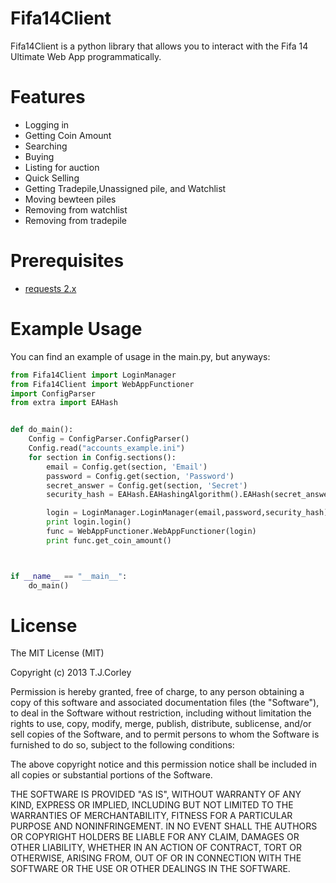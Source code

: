 Fifa14Client
===========
Fifa14Client is a python library that allows you to interact with the Fifa 14 Ultimate Web App programmatically.

Features
=========
* Logging in
* Getting Coin Amount
* Searching
* Buying
* Listing for auction
* Quick Selling
* Getting Tradepile,Unassigned pile, and Watchlist
* Moving bewteen piles
* Removing from watchlist
* Removing from tradepile

Prerequisites
========
* [requests 2.x](http://www.python-requests.org/en/latest/)

Example Usage
===========
You can find an example of usage in the main.py, but anyways:

```python
from Fifa14Client import LoginManager
from Fifa14Client import WebAppFunctioner
import ConfigParser
from extra import EAHash


def do_main():
    Config = ConfigParser.ConfigParser()
    Config.read("accounts_example.ini")
    for section in Config.sections():
        email = Config.get(section, 'Email')
        password = Config.get(section, 'Password')
        secret_answer = Config.get(section, 'Secret')
        security_hash = EAHash.EAHashingAlgorithm().EAHash(secret_answer)

        login = LoginManager.LoginManager(email,password,security_hash)
        print login.login()
        func = WebAppFunctioner.WebAppFunctioner(login)
        print func.get_coin_amount()



if __name__ == "__main__":
    do_main()

```

License
===========
The MIT License (MIT)

Copyright (c) 2013 T.J.Corley

Permission is hereby granted, free of charge, to any person obtaining a copy
of this software and associated documentation files (the "Software"), to deal
in the Software without restriction, including without limitation the rights
to use, copy, modify, merge, publish, distribute, sublicense, and/or sell
copies of the Software, and to permit persons to whom the Software is
furnished to do so, subject to the following conditions:

The above copyright notice and this permission notice shall be included in
all copies or substantial portions of the Software.

THE SOFTWARE IS PROVIDED "AS IS", WITHOUT WARRANTY OF ANY KIND, EXPRESS OR
IMPLIED, INCLUDING BUT NOT LIMITED TO THE WARRANTIES OF MERCHANTABILITY,
FITNESS FOR A PARTICULAR PURPOSE AND NONINFRINGEMENT. IN NO EVENT SHALL THE
AUTHORS OR COPYRIGHT HOLDERS BE LIABLE FOR ANY CLAIM, DAMAGES OR OTHER
LIABILITY, WHETHER IN AN ACTION OF CONTRACT, TORT OR OTHERWISE, ARISING FROM,
OUT OF OR IN CONNECTION WITH THE SOFTWARE OR THE USE OR OTHER DEALINGS IN
THE SOFTWARE.
